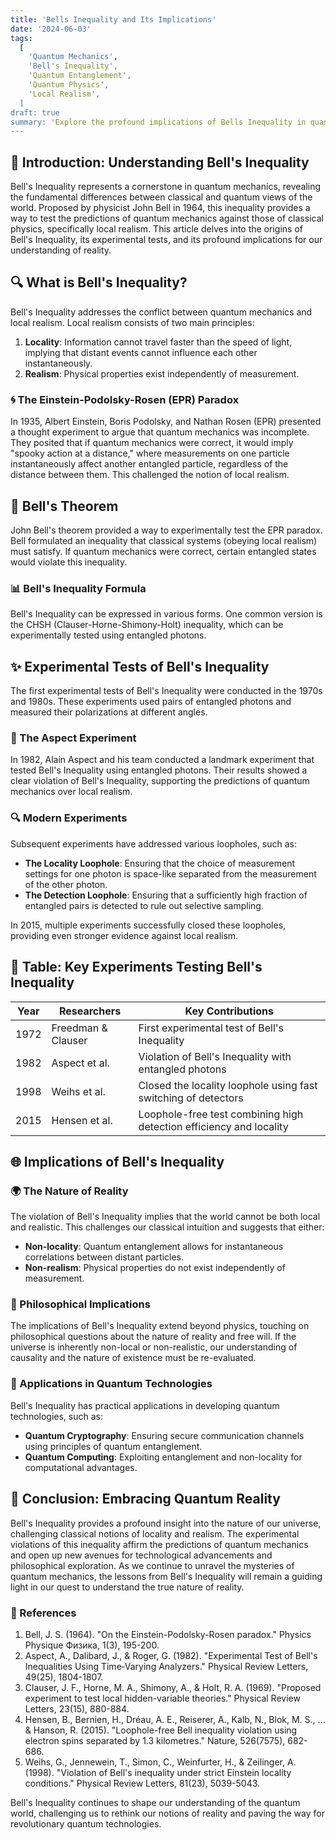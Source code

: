 ```yaml
---
title: 'Bells Inequality and Its Implications'
date: '2024-06-03'
tags:
  [
    'Quantum Mechanics',
    'Bell's Inequality',
    'Quantum Entanglement',
    'Quantum Physics',
    'Local Realism',
  ]
draft: true
summary: 'Explore the profound implications of Bells Inequality in quantum mechanics. Understand the experimental tests, the concept of local realism, and how these principles challenge our understanding of the nature of reality.'
---
```


## 🌌 Introduction: Understanding Bell's Inequality

Bell's Inequality represents a cornerstone in quantum mechanics, revealing the fundamental differences between classical and quantum views of the world. Proposed by physicist John Bell in 1964, this inequality provides a way to test the predictions of quantum mechanics against those of classical physics, specifically local realism. This article delves into the origins of Bell's Inequality, its experimental tests, and its profound implications for our understanding of reality.

## 🔍 What is Bell's Inequality?

Bell's Inequality addresses the conflict between quantum mechanics and local realism. Local realism consists of two main principles:
1. **Locality**: Information cannot travel faster than the speed of light, implying that distant events cannot influence each other instantaneously.
2. **Realism**: Physical properties exist independently of measurement.

### 🌀 The Einstein-Podolsky-Rosen (EPR) Paradox

In 1935, Albert Einstein, Boris Podolsky, and Nathan Rosen (EPR) presented a thought experiment to argue that quantum mechanics was incomplete. They posited that if quantum mechanics were correct, it would imply "spooky action at a distance," where measurements on one particle instantaneously affect another entangled particle, regardless of the distance between them. This challenged the notion of local realism.

## 🧬 Bell's Theorem

John Bell's theorem provided a way to experimentally test the EPR paradox. Bell formulated an inequality that classical systems (obeying local realism) must satisfy. If quantum mechanics were correct, certain entangled states would violate this inequality.

### 📊 Bell's Inequality Formula

Bell's Inequality can be expressed in various forms. One common version is the CHSH (Clauser-Horne-Shimony-Holt) inequality, which can be experimentally tested using entangled photons.

## ✨ Experimental Tests of Bell's Inequality

The first experimental tests of Bell's Inequality were conducted in the 1970s and 1980s. These experiments used pairs of entangled photons and measured their polarizations at different angles.

### 🔬 The Aspect Experiment

In 1982, Alain Aspect and his team conducted a landmark experiment that tested Bell's Inequality using entangled photons. Their results showed a clear violation of Bell's Inequality, supporting the predictions of quantum mechanics over local realism.

### 🔍 Modern Experiments

Subsequent experiments have addressed various loopholes, such as:
- **The Locality Loophole**: Ensuring that the choice of measurement settings for one photon is space-like separated from the measurement of the other photon.
- **The Detection Loophole**: Ensuring that a sufficiently high fraction of entangled pairs is detected to rule out selective sampling.

In 2015, multiple experiments successfully closed these loopholes, providing even stronger evidence against local realism.

## 📜 Table: Key Experiments Testing Bell's Inequality

| Year | Researchers      | Key Contributions                                                 |
|------|------------------|-------------------------------------------------------------------|
| 1972 | Freedman & Clauser| First experimental test of Bell's Inequality                      |
| 1982 | Aspect et al.    | Violation of Bell's Inequality with entangled photons             |
| 1998 | Weihs et al.     | Closed the locality loophole using fast switching of detectors    |
| 2015 | Hensen et al.    | Loophole-free test combining high detection efficiency and locality |

## 🌐 Implications of Bell's Inequality

### 🌍 The Nature of Reality

The violation of Bell's Inequality implies that the world cannot be both local and realistic. This challenges our classical intuition and suggests that either:
- **Non-locality**: Quantum entanglement allows for instantaneous correlations between distant particles.
- **Non-realism**: Physical properties do not exist independently of measurement.

### 🧠 Philosophical Implications

The implications of Bell's Inequality extend beyond physics, touching on philosophical questions about the nature of reality and free will. If the universe is inherently non-local or non-realistic, our understanding of causality and the nature of existence must be re-evaluated.

### 🔐 Applications in Quantum Technologies

Bell's Inequality has practical applications in developing quantum technologies, such as:
- **Quantum Cryptography**: Ensuring secure communication channels using principles of quantum entanglement.
- **Quantum Computing**: Exploiting entanglement and non-locality for computational advantages.

## 🌈 Conclusion: Embracing Quantum Reality

Bell's Inequality provides a profound insight into the nature of our universe, challenging classical notions of locality and realism. The experimental violations of this inequality affirm the predictions of quantum mechanics and open up new avenues for technological advancements and philosophical exploration. As we continue to unravel the mysteries of quantum mechanics, the lessons from Bell's Inequality will remain a guiding light in our quest to understand the true nature of reality.

### 📜 References

1. Bell, J. S. (1964). "On the Einstein-Podolsky-Rosen paradox." Physics Physique Физика, 1(3), 195-200.
2. Aspect, A., Dalibard, J., & Roger, G. (1982). "Experimental Test of Bell's Inequalities Using Time‐Varying Analyzers." Physical Review Letters, 49(25), 1804-1807.
3. Clauser, J. F., Horne, M. A., Shimony, A., & Holt, R. A. (1969). "Proposed experiment to test local hidden-variable theories." Physical Review Letters, 23(15), 880-884.
4. Hensen, B., Bernien, H., Dréau, A. E., Reiserer, A., Kalb, N., Blok, M. S., ... & Hanson, R. (2015). "Loophole-free Bell inequality violation using electron spins separated by 1.3 kilometres." Nature, 526(7575), 682-686.
5. Weihs, G., Jennewein, T., Simon, C., Weinfurter, H., & Zeilinger, A. (1998). "Violation of Bell's inequality under strict Einstein locality conditions." Physical Review Letters, 81(23), 5039-5043.

Bell's Inequality continues to shape our understanding of the quantum world, challenging us to rethink our notions of reality and paving the way for revolutionary quantum technologies.